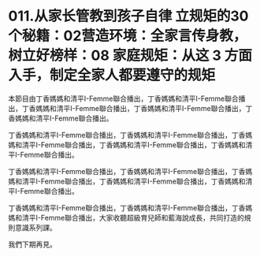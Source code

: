 # 011.从家长管教到孩子自律 立规矩的30个秘籍：02营造环境：全家言传身教，树立好榜样：08 家庭规矩：从这 3 方面入手，制定全家人都要遵守的规矩

本節目由丁香媽媽和清平I-Femme聯合播出，丁香媽媽和清平I-Femme聯合播出，丁香媽媽和清平I-Femme聯合播出，丁香媽媽和清平I-Femme聯合播出，丁香媽媽和清平I-Femme聯合播出。

丁香媽媽和清平I-Femme聯合播出，丁香媽媽和清平I-Femme聯合播出，丁香媽媽和清平I-Femme聯合播出，丁香媽媽和清平I-Femme聯合播出，丁香媽媽和清平I-Femme聯合播出。

丁香媽媽和清平I-Femme聯合播出，丁香媽媽和清平I-Femme聯合播出，丁香媽媽和清平I-Femme聯合播出，丁香媽媽和清平I-Femme聯合播出，丁香媽媽和清平I-Femme聯合播出。

丁香媽媽和清平I-Femme聯合播出，丁香媽媽和清平I-Femme聯合播出，丁香媽媽和清平I-Femme聯合播出，大家收聽超級育兒師和藍海說成長，共同打造的規則意識系列課。

我們下期再見。
